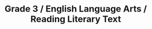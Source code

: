 ---
title: "Grade 3 / English Language Arts / Reading Literary Text"
subject: "ela"
grade: "3"
area: "rlt"
next_steps:
  - instructions: "Read stories with your student and discuss the characters, events, and ideas. Explain and discuss the meaning of any unfamiliar words. Ask your student about the central message and important moments in the story. Direct your student to use details from the story to support his or her answers."
  - instructions: "Read stories with your student and discuss the characters, events, and ideas. Have your student retell the stories and point out different characters’ points of view. Ask questions about the message, events, or characters and direct your student to find details in the text to support his or her answers."
  - instructions: "Ask your student to read different stories by the same author and compare and contrast the characters, events, and ideas. Have your student retell the stories and explain the characters’ points of view. Ask questions about the stories and direct your student to support the answers with details from the texts."
---
